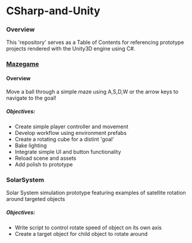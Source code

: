 # CSharp-and-Unity
### Overview
This 'repository' serves as a Table of Contents for referencing prototype projects rendered with the Unity3D engine using C#.

### [Mazegame](https://github.com/BrooksRadtke/MazeGame)
#### Overview
Move a ball through a simple maze using A,S,D,W or the arrow keys to navigate to the goal!
##### Objectives:
* Create simple player controller and movement
* Develop workflow using environment prefabs
* Create a rotating cube for a distint 'goal'
* Bake lighting
* Integrate simple UI and button functionality
* Reload scene and assets
* Add polish to prototype

### SolarSystem
Solar System simulation prototype featuring examples of satellite rotation around targeted objects 

##### Objectives:
* Write script to control rotate speed of object on its own axis
* Create a target object for child object to rotate around
